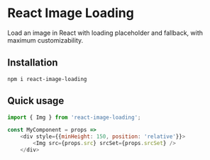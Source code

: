 # React Image Loading

Load an image in React with loading placeholder and fallback, with maximum customizability.

## Installation

`npm i react-image-loading`

## Quick usage

```js
import { Img } from 'react-image-loading';

const MyComponent = props =>
    <div style={{minHeight: 150, position: 'relative'}}>
        <Img src={props.src} srcSet={props.srcSet} />
    </div>
```